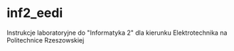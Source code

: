 # inf2_eedi
Instrukcje laboratoryjne do "Informatyka 2" dla kierunku Elektrotechnika na Politechnice Rzeszowskiej
